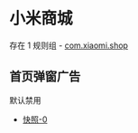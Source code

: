 # 小米商城

存在 1 规则组 - [com.xiaomi.shop](/src/apps/com.xiaomi.shop.ts)

## 首页弹窗广告

默认禁用

- [快照-0](https://i.gkd.li/i/12649330)
